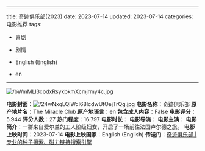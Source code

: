 
---
title: 奇迹俱乐部(2023)
date: 2023-07-14
updated: 2023-07-14
categories: 电影推荐
tags:

- 喜剧
- 剧情

- English (English)
- en
---

<img src="https://image.tmdb.org/t/p/original/bWmMLl3codxRsykbkmXcmjrmy4c.jpg" alt="/bWmMLl3codxRsykbkmXcmjrmy4c.jpg" title="/bWmMLl3codxRsykbkmXcmjrmy4c.jpg">

**电影封面**：<img src="https://image.tmdb.org/t/p/w200/24wNxqLQlWcI68IcdwUtOejTrQg.jpg" alt="/24wNxqLQlWcI68IcdwUtOejTrQg.jpg" title="/24wNxqLQlWcI68IcdwUtOejTrQg.jpg">
**电影名称**：奇迹俱乐部
**原产地片名**：The Miracle Club
**原产地语言**：en
**包含成人内容**：False
**电影评分**：5.944
**评分人数**：27
**热门程度**：16.797
**电影时长**：
**电影导演**：
**电影主演**：
**电影简介**：一群来自爱尔兰的工人阶级妇女，开启了一场前往法国卢尔德之旅。
**电影上映时间**：2023-07-14
**电影上映国家**：English (English)
**传送门**：[奇迹俱乐部 |专业的种子搜索、磁力链接搜索引擎](https://movie.amd794.com:2083/?search=The%20Miracle%20Club&ordering=&mode=match_phrase&page_size=10&page=1)

